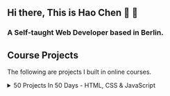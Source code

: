 ## Hi there, This is Hao Chen 👋 👋
### A Self-taught Web Developer based in Berlin.


## Course Projects
The following are projects I built in online courses.
<details>
  <summary>50 Projects In 50 Days - HTML, CSS & JavaScript</summary>
  Course Link: [50 Projects In 50 Days](https://www.udemy.com/course/50-projects-50-days/)
  
| Project  | Live Demo      |
| -------- | -------------- |
| [Expanding Cards](https://github.com/mmkrty/50-expanding-card) |  |
| [Progress Steps](https://github.com/mmkrty/50-progress-steps) |  |
  
  
</details>
<!--
**mmkrty/mmkrty** is a ✨ _special_ ✨ repository because its `README.md` (this file) appears on your GitHub profile.

Here are some ideas to get you started:

- 🔭 I’m currently working on ...
- 🌱 I’m currently learning ...
- 👯 I’m looking to collaborate on ...
- 🤔 I’m looking for help with ...
- 💬 Ask me about ...
- 📫 How to reach me: ...
- 😄 Pronouns: ...
- ⚡ Fun fact: ...
-->
